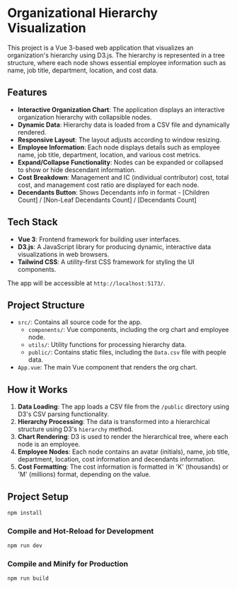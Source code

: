 # Organizational Hierarchy Visualization

This project is a Vue 3-based web application that visualizes an organization's hierarchy using D3.js. The hierarchy is represented in a tree structure, where each node shows essential employee information such as name, job title, department, location, and cost data.

## Features

- **Interactive Organization Chart**: The application displays an interactive organization hierarchy with collapsible nodes.
- **Dynamic Data**: Hierarchy data is loaded from a CSV file and dynamically rendered.
- **Responsive Layout**: The layout adjusts according to window resizing.
- **Employee Information**: Each node displays details such as employee name, job title, department, location, and various cost metrics.
- **Expand/Collapse Functionality**: Nodes can be expanded or collapsed to show or hide descendant information.
- **Cost Breakdown**: Management and IC (individual contributor) cost, total cost, and management cost ratio are displayed for each node.
- **Decendants Button**: Shows Decendants info in format - [Children Count] / [Non-Leaf Decendants Count] / [Decendants Count]

## Tech Stack

- **Vue 3**: Frontend framework for building user interfaces.
- **D3.js**: A JavaScript library for producing dynamic, interactive data visualizations in web browsers.
- **Tailwind CSS**: A utility-first CSS framework for styling the UI components.

The app will be accessible at `http://localhost:5173/`.

## Project Structure

- `src/`: Contains all source code for the app.
  - `components/`: Vue components, including the org chart and employee node.
  - `utils/`: Utility functions for processing hierarchy data.
  - `public/`: Contains static files, including the `Data.csv` file with people data.
- `App.vue`: The main Vue component that renders the org chart.

## How it Works

1. **Data Loading**: The app loads a CSV file from the `/public` directory using D3's CSV parsing functionality.
2. **Hierarchy Processing**: The data is transformed into a hierarchical structure using D3's `hierarchy` method.
3. **Chart Rendering**: D3 is used to render the hierarchical tree, where each node is an employee.
4. **Employee Nodes**: Each node contains an avatar (initials), name, job title, department, location, cost information and decendants information.
5. **Cost Formatting**: The cost information is formatted in 'K' (thousands) or 'M' (millions) format, depending on the value.

## Project Setup

```sh
npm install
```

### Compile and Hot-Reload for Development

```sh
npm run dev
```

### Compile and Minify for Production

```sh
npm run build
```
